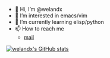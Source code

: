 - 👋 Hi, I’m @welandx
- 👀 I’m interested in emacs/vim
- 🌱 I’m currently learning elisp/python
- 📫 How to reach me
  - [mail](welandx@gmail.com)

[![welandx's GitHub stats](https://github-readme-stats.vercel.app/api?username=welandx)](https://github.com/anuraghazra/github-readme-stats)
<!---
welandx/welandx is a ✨ special ✨ repository because its `README.md` (this file) appears on your GitHub profile.
You can click the Preview link to take a look at your changes.
--->
